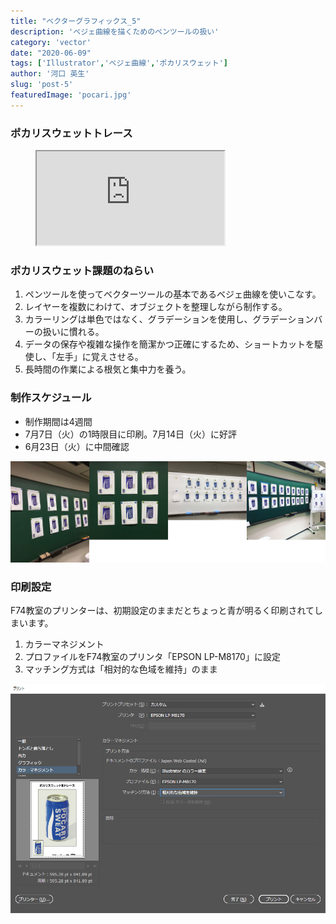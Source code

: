 ```yaml
---
title: "ベクターグラフィックス_5"
description: 'ベジェ曲線を描くためのペンツールの扱い'
category: 'vector'
date: "2020-06-09"
tags: ['Illustrator','ベジェ曲線','ポカリスウェット']
author: '河口 英生'
slug: 'post-5'
featuredImage: 'pocari.jpg'
---
```

<div class="post-section">
<h3 class="title is-5" >ポカリスウェットトレース</h3>
<figure class="is-fullwidth slide">
  <iframe src="https://drive.google.com/file/d/1nEKvFYIaO5EdseClHPWRbH19YHj9tsav/preview"></iframe>
</figure>
</div>

<div class="post-section">
<h3 class="title is-5" >ポカリスウェット課題のねらい</h3>

1. ペンツールを使ってベクターツールの基本であるベジェ曲線を使いこなす。
1. レイヤーを複数にわけて、オブジェクトを整理しながら制作する。
1. カラーリングは単色ではなく、グラデーションを使用し、グラデーションバーの扱いに慣れる。
1. データの保存や複雑な操作を簡潔かつ正確にするため、ショートカットを駆使し、「左手」に覚えさせる。
1. 長時間の作業による根気と集中力を養う。


<h3 class="title is-5" >制作スケジュール</h3>

- 制作期間は4週間
- 7月7日（火）の1時限目に印刷。7月14日（火）に好評
- 6月23日（火）に中間確認

![ポカリスウェットまとめ](../../images/pocari.jpg)

<h3 class="title is-5" >印刷設定</h3>

F74教室のプリンターは、初期設定のままだとちょっと青が明るく印刷されてしまいます。  
1. カラーマネジメント
1. プロファイルをF74教室のプリンタ「EPSON LP-M8170」に設定
1. マッチング方式は「相対的な色域を維持」のまま

![F74教室印刷設定](../../images/epson.jpg)

</div>